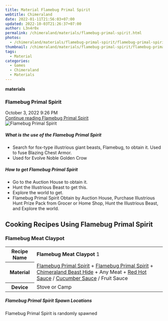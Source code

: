 ```yaml
---
title: Material Flamebug Primal Spirit
webtitle: Chimeraland
date: 2022-01-11T21:56:03+07:00
updated: 2022-10-03T21:26:37+07:00
author: L3n4r0x
permalink: /chimeraland/materials/flamebug-primal-spirit.html
photos:
  - /chimeraland/materials/flamebug-primal-spirit/flamebug-primal-spirit.webp
thumbnail: /chimeraland/materials/flamebug-primal-spirit/flamebug-primal-spirit.webp
tags:
  - Material
categories:
  - Games
  - Chimeraland
  - Materials
---
```


<section id="bootstrap-wrapper">
  <link
    rel="stylesheet"
    href="https://cdn.statically.io/gh/dimaslanjaka/Web-Manajemen/40ac3225/css/bootstrap-4.5-wrapper.css"
  />
  <div
    class="row g-0 border rounded overflow-hidden flex-md-row mb-4 shadow-sm position-relative"
  >
    <div class="col p-4 d-flex flex-column position-static">
      <strong class="d-inline-block mb-2 text-success">materials</strong>
      <h3 class="mb-0">Flamebug Primal Spirit</h3>
      <div class="mb-1 text-muted">October 3, 2022 9:26 PM</div>
      <a
        href="/chimeraland/materials/flamebug-primal-spirit.html"
        class="stretched-link d-none"
        >Continue reading Flamebug Primal Spirit</a
      >
    </div>
    <div class="col-auto d-none d-lg-block">
      <img
        src="/chimeraland/materials/flamebug-primal-spirit/flamebug-primal-spirit.webp"
        alt="Flamebug Primal Spirit"
      />
    </div>
  </div>
  <div class="row">
    <div class="col-lg-6 col-12 mb-2">
      <div class="card">
        <div class="card-body">
          <h5 class="card-title">
            What is the use of the Flamebug Primal Spirit
          </h5>
          <div class="card-text">
            <ul>
              <li>
                Search for fox-type illustrious giant beasts, Flamebug, to
                obtain it. Used to fuse Blazing Chest Armor.
              </li>
              <li>Used for Evolve Noble Golden Crow</li>
            </ul>
          </div>
        </div>
      </div>
    </div>
    <div class="col-lg-6 col-12 mb-2">
      <div class="card">
        <div class="card-body">
          <h5 class="card-title">How to get Flamebug Primal Spirit</h5>
          <div class="card-text">
            <ul>
              <li>Go to the Auction House to obtain it.</li>
              <li>Hunt the Illustrious Beast to get this.</li>
              <li>Explore the world to get.</li>
              <li>
                Flamebug Primal Spirit Obtain by Auction House, Purchase
                Illustrious Hunt Prize Pack from Grocer or Home Shop, Hunt the
                Illustrious Beast, and Explore the world.
              </li>
            </ul>
          </div>
        </div>
      </div>
    </div>
    <div class="col-12 mb-2">
      <h2 id="cookable">Cooking Recipes Using Flamebug Primal Spirit</h2>
      <div id="recipe-flamebug-meat-claypot">
        <h3 id="item-flamebug-meat-claypot">Flamebug Meat Claypot</h3>
        <div class="mb-2">
          <table class="table">
            <tr>
              <th>Recipe Name</th>
              <td><b>Flamebug Meat Claypot</b> 1</td>
            </tr>
            <tr>
              <th>Material</th>
              <td>
                <a
                  class="text-decoration-none"
                  href="/chimeraland/materials/flamebug-primal-spirit.html"
                  >Flamebug Primal Spirit</a
                ><span> + </span
                ><a
                  class="text-decoration-none"
                  href="/chimeraland/materials/flamebug-primal-spirit.html"
                  >Flamebug Primal Spirit</a
                ><span> + </span
                ><a
                  class="text-decoration-none"
                  href="/chimeraland/materials/chimeraland-beast-hide.html"
                  >Chimeraland Beast Hide</a
                ><span> + </span>Any Meat<span> + </span
                ><a
                  class="text-decoration-none"
                  href="/chimeraland/recipes/red-hot-sauce.html"
                  >Red Hot Sauce</a
                ><span> / </span
                ><a
                  class="text-decoration-none"
                  href="/chimeraland/recipes/cucumber-sauce.html"
                  >Cucumber Sauce</a
                ><span> / </span>Fruit Sauce
              </td>
            </tr>
            <tr>
              <th>Device</th>
              <td>Stove or Camp</td>
            </tr>
          </table>
        </div>
      </div>
    </div>
    <div class="col-12 mb-2">
      <h5>Flamebug Primal Spirit Spawn Locations</h5>
      <p>Flamebug Primal Spirit is randomly spawned</p>
    </div>
  </div>
</section>